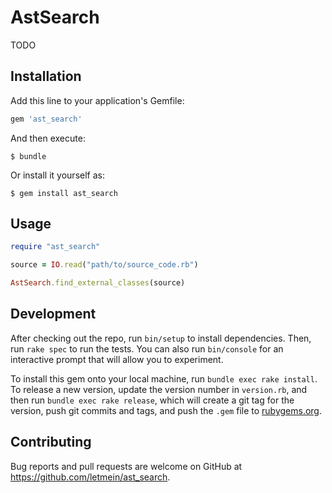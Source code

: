 # AstSearch

TODO

## Installation

Add this line to your application's Gemfile:

```ruby
gem 'ast_search'
```

And then execute:

    $ bundle

Or install it yourself as:

    $ gem install ast_search

## Usage

```ruby
require "ast_search"

source = IO.read("path/to/source_code.rb")

AstSearch.find_external_classes(source)
```

## Development

After checking out the repo, run `bin/setup` to install dependencies. Then, run `rake spec` to run the tests. You can also run `bin/console` for an interactive prompt that will allow you to experiment.

To install this gem onto your local machine, run `bundle exec rake install`. To release a new version, update the version number in `version.rb`, and then run `bundle exec rake release`, which will create a git tag for the version, push git commits and tags, and push the `.gem` file to [rubygems.org](https://rubygems.org).

## Contributing

Bug reports and pull requests are welcome on GitHub at https://github.com/letmein/ast_search.
